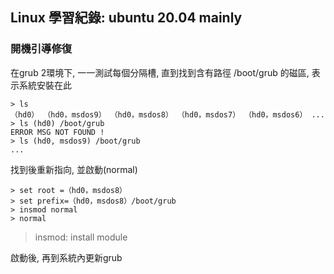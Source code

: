 

## Linux 學習紀錄: ubuntu 20.04 mainly 

### 開機引導修復

在grub 2環境下, 一一測試每個分隔槽, 直到找到含有路徑 /boot/grub 的磁區, 表示系統安裝在此
```grub
> ls
（hd0） （hd0，msdos9） （hd0，msdos8） （hd0，msdos7） （hd0，msdos6） ...
> ls (hd0) /boot/grub
ERROR MSG NOT FOUND ! 
> ls (hd0, msdos9) /boot/grub 
...
```
找到後重新指向, 並啟動(normal)

```grub
> set root =（hd0，msdos8）
> set prefix=（hd0，msdos8）/boot/grub
> insmod normal
> normal
```
> insmod: install module

啟動後, 再到系統內更新grub










